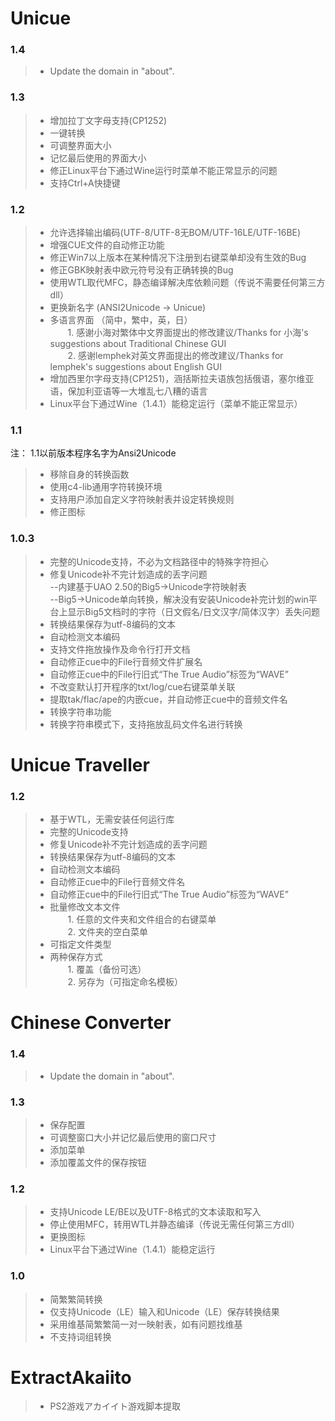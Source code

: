 Unicue
======

### 1.4

> * Update the domain in "about".

### 1.3

> * 增加拉丁文字母支持(CP1252)
> * 一键转换
> * 可调整界面大小
> * 记忆最后使用的界面大小
> * 修正Linux平台下通过Wine运行时菜单不能正常显示的问题
> * 支持Ctrl+A快捷键 

### 1.2

> * 允许选择输出编码(UTF-8/UTF-8无BOM/UTF-16LE/UTF-16BE)
> * 增强CUE文件的自动修正功能
> * 修正Win7以上版本在某种情况下注册到右键菜单却没有生效的Bug
> * 修正GBK映射表中欧元符号没有正确转换的Bug
> * 使用WTL取代MFC，静态编译解决库依赖问题（传说不需要任何第三方dll）
> * 更换新名字 (ANSI2Unicode -> Unicue)
> * 多语言界面 （简中，繁中，英，日）  
>   　　1. 感谢小海对繁体中文界面提出的修改建议/Thanks for 小海's suggestions about Traditional Chinese GUI  
>   　　2. 感谢lemphek对英文界面提出的修改建议/Thanks for lemphek's suggestions about English GUI
> * 增加西里尔字母支持(CP1251)，涵括斯拉夫语族包括俄语，塞尔维亚语，保加利亚语等一大堆乱七八糟的语言
> * Linux平台下通过Wine（1.4.1）能稳定运行（菜单不能正常显示） 

### 1.1
注： 1.1以前版本程序名字为Ansi2Unicode

> * 移除自身的转换函数
> * 使用c4-lib通用字符转换环境
> * 支持用户添加自定义字符映射表并设定转换规则
> * 修正图标 

### 1.0.3

> * 完整的Unicode支持，不必为文档路径中的特殊字符担心
> * 修复Unicode补不完计划造成的丢字问题  
>   --内建基于UAO 2.50的Big5→Unicode字符映射表  
>   --Big5→Unicode单向转换，解决没有安装Unicode补完计划的win平台上显示Big5文档时的字符（日文假名/日文汉字/简体汉字）丢失问题
> * 转换结果保存为utf-8编码的文本
> * 自动检测文本编码
> * 支持文件拖放操作及命令行打开文档
> * 自动修正cue中的File行音频文件扩展名
> * 自动修正cue中的File行旧式“The True Audio”标签为“WAVE”
> * 不改变默认打开程序的txt/log/cue右键菜单关联
> * 提取tak/flac/ape的内嵌cue，并自动修正cue中的音频文件名
> * 转换字符串功能
> * 转换字符串模式下，支持拖放乱码文件名进行转换 

Unicue Traveller
================

### 1.2

> * 基于WTL，无需安装任何运行库
> * 完整的Unicode支持
> * 修复Unicode补不完计划造成的丢字问题
> * 转换结果保存为utf-8编码的文本
> * 自动检测文本编码
> * 自动修正cue中的File行音频文件名
> * 自动修正cue中的File行旧式“The True Audio”标签为“WAVE”
> * 批量修改文本文件  
>   　　1. 任意的文件夹和文件组合的右键菜单  
>   　　2. 文件夹的空白菜单
> * 可指定文件类型
> * 两种保存方式  
>   　　1. 覆盖（备份可选）  
>   　　2. 另存为（可指定命名模板）

Chinese Converter
=================

### 1.4

> * Update the domain in "about".

### 1.3

> * 保存配置
> * 可调整窗口大小并记忆最后使用的窗口尺寸
> * 添加菜单
> * 添加覆盖文件的保存按钮 

### 1.2

> * 支持Unicode LE/BE以及UTF-8格式的文本读取和写入
> * 停止使用MFC，转用WTL并静态编译（传说无需任何第三方dll）
> * 更换图标
> * Linux平台下通过Wine（1.4.1）能稳定运行

### 1.0

> * 简繁繁简转换
> * 仅支持Unicode（LE）输入和Unicode（LE）保存转换结果
> * 采用维基简繁繁简一对一映射表，如有问题找维基
> * 不支持词组转换

ExtractAkaiito
==============

> * PS2游戏アカイイト游戏脚本提取

